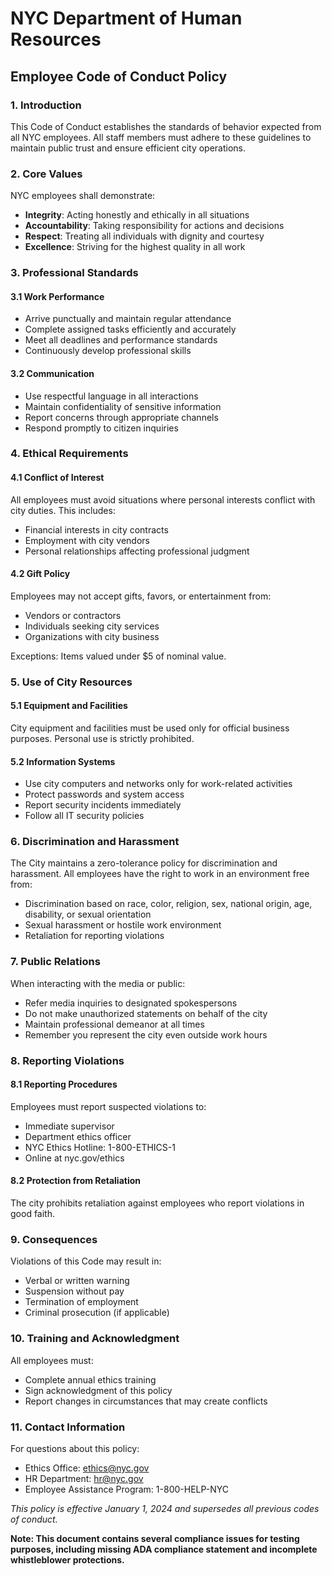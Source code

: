 # NYC Department of Human Resources
## Employee Code of Conduct Policy

### 1. Introduction

This Code of Conduct establishes the standards of behavior expected from all NYC employees. All staff members must adhere to these guidelines to maintain public trust and ensure efficient city operations.

### 2. Core Values

NYC employees shall demonstrate:
- **Integrity**: Acting honestly and ethically in all situations
- **Accountability**: Taking responsibility for actions and decisions
- **Respect**: Treating all individuals with dignity and courtesy
- **Excellence**: Striving for the highest quality in all work

### 3. Professional Standards

#### 3.1 Work Performance
- Arrive punctually and maintain regular attendance
- Complete assigned tasks efficiently and accurately
- Meet all deadlines and performance standards
- Continuously develop professional skills

#### 3.2 Communication
- Use respectful language in all interactions
- Maintain confidentiality of sensitive information
- Report concerns through appropriate channels
- Respond promptly to citizen inquiries

### 4. Ethical Requirements

#### 4.1 Conflict of Interest
All employees must avoid situations where personal interests conflict with city duties. This includes:
- Financial interests in city contracts
- Employment with city vendors
- Personal relationships affecting professional judgment

#### 4.2 Gift Policy
Employees may not accept gifts, favors, or entertainment from:
- Vendors or contractors
- Individuals seeking city services
- Organizations with city business

Exceptions: Items valued under $5 of nominal value.

### 5. Use of City Resources

#### 5.1 Equipment and Facilities
City equipment and facilities must be used only for official business purposes. Personal use is strictly prohibited.

#### 5.2 Information Systems
- Use city computers and networks only for work-related activities
- Protect passwords and system access
- Report security incidents immediately
- Follow all IT security policies

### 6. Discrimination and Harassment

The City maintains a zero-tolerance policy for discrimination and harassment. All employees have the right to work in an environment free from:
- Discrimination based on race, color, religion, sex, national origin, age, disability, or sexual orientation
- Sexual harassment or hostile work environment
- Retaliation for reporting violations

### 7. Public Relations

When interacting with the media or public:
- Refer media inquiries to designated spokespersons
- Do not make unauthorized statements on behalf of the city
- Maintain professional demeanor at all times
- Remember you represent the city even outside work hours

### 8. Reporting Violations

#### 8.1 Reporting Procedures
Employees must report suspected violations to:
- Immediate supervisor
- Department ethics officer
- NYC Ethics Hotline: 1-800-ETHICS-1
- Online at nyc.gov/ethics

#### 8.2 Protection from Retaliation
The city prohibits retaliation against employees who report violations in good faith.

### 9. Consequences

Violations of this Code may result in:
- Verbal or written warning
- Suspension without pay
- Termination of employment
- Criminal prosecution (if applicable)

### 10. Training and Acknowledgment

All employees must:
- Complete annual ethics training
- Sign acknowledgment of this policy
- Report changes in circumstances that may create conflicts

### 11. Contact Information

For questions about this policy:
- Ethics Office: ethics@nyc.gov
- HR Department: hr@nyc.gov
- Employee Assistance Program: 1-800-HELP-NYC

*This policy is effective January 1, 2024 and supersedes all previous codes of conduct.*

**Note: This document contains several compliance issues for testing purposes, including missing ADA compliance statement and incomplete whistleblower protections.**